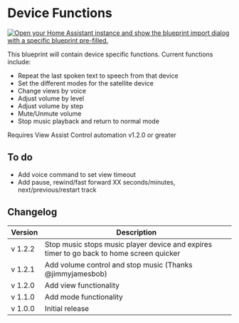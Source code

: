 # Device Functions

[![Open your Home Assistant instance and show the blueprint import dialog with a specific blueprint pre-filled.](https://my.home-assistant.io/badges/blueprint_import.svg)](https://my.home-assistant.io/redirect/blueprint_import/?blueprint_url=https%3A%2F%2Fraw.githubusercontent.com%2Fdinki%2FView-Assist%2Fmain%2FView_Assist_custom_sentences%2FDevice_Functions%2Fblueprint-devicefunctions.yaml)

This blueprint will contain device specific functions.  Current functions include:

* Repeat the last spoken text to speech from that device
* Set the different modes for the satellite device
* Change views by voice
* Adjust volume by level
* Adjust volume by step
* Mute/Unmute volume
* Stop music playback and return to normal mode

Requires View Assist Control automation v1.2.0 or greater

## To do

* Add voice command to set view timeout
* Add pause, rewind/fast forward XX seconds/minutes, next/previous/restart track


## Changelog

| Version | Description |
| ------- | ----------- |
| v 1.2.2 | Stop music stops music player device and expires timer to go back to home screen quicker |
| v 1.2.1 | Add volume control and stop music (Thanks @jimmyjamesbob) |
| v 1.2.0 | Add view functionality |
| v 1.1.0 | Add mode functionality |
| v 1.0.0 | Initial release |